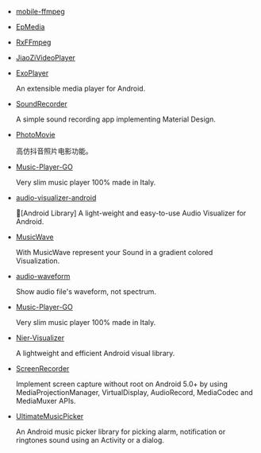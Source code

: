 * [mobile-ffmpeg](https://github.com/tanersener/mobile-ffmpeg)
* [EpMedia](https://github.com/yangjie10930/EpMedia)
* [RxFFmpeg](https://github.com/microshow/RxFFmpeg)
* [JiaoZiVideoPlayer](https://github.com/lipangit/JiaoZiVideoPlayer)
* [ExoPlayer](https://github.com/google/ExoPlayer)

    An extensible media player for Android.
* [SoundRecorder](https://github.com/dkim0419/SoundRecorder)

    A simple sound recording app implementing Material Design.
* [PhotoMovie](https://github.com/yellowcath/PhotoMovie)

    高仿抖音照片电影功能。
* [Music-Player-GO](https://github.com/enricocid/Music-Player-GO)

    Very slim music player 100% made in Italy.
* [audio-visualizer-android](https://github.com/gauravk95/audio-visualizer-android)

    🎵[Android Library] A light-weight and easy-to-use Audio Visualizer for Android.  
* [MusicWave](https://github.com/akshay2211/MusicWave)

    With MusicWave represent your Sound in a gradient colored Visualization.
* [audio-waveform](https://github.com/derlio/audio-waveform)

    Show audio file's waveform, not spectrum.
* [Music-Player-GO](https://github.com/enricocid/Music-Player-GO)

    Very slim music player 100% made in Italy.
* [Nier-Visualizer](https://github.com/bogerchan/Nier-Visualizer)

    A lightweight and efficient Android visual library.
* [ScreenRecorder](https://github.com/yrom/ScreenRecorder)

    Implement screen capture without root on Android 5.0+ by using MediaProjectionManager, VirtualDisplay, AudioRecord, MediaCodec and MediaMuxer APIs.
* [UltimateMusicPicker](https://github.com/DeweyReed/UltimateMusicPicker)

    An Android music picker library for picking alarm, notification or ringtones sound using an Activity or a dialog.